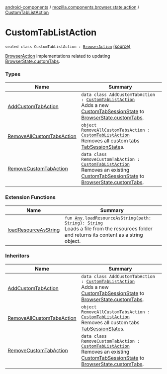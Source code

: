 [android-components](../../index.md) / [mozilla.components.browser.state.action](../index.md) / [CustomTabListAction](./index.md)

# CustomTabListAction

`sealed class CustomTabListAction : `[`BrowserAction`](../-browser-action.md) [(source)](https://github.com/mozilla-mobile/android-components/blob/master/components/browser/state/src/main/java/mozilla/components/browser/state/action/BrowserAction.kt#L115)

[BrowserAction](../-browser-action.md) implementations related to updating [BrowserState.customTabs](../../mozilla.components.browser.state.state/-browser-state/custom-tabs.md).

### Types

| Name | Summary |
|---|---|
| [AddCustomTabAction](-add-custom-tab-action/index.md) | `data class AddCustomTabAction : `[`CustomTabListAction`](./index.md)<br>Adds a new [CustomTabSessionState](../../mozilla.components.browser.state.state/-custom-tab-session-state/index.md) to [BrowserState.customTabs](../../mozilla.components.browser.state.state/-browser-state/custom-tabs.md). |
| [RemoveAllCustomTabsAction](-remove-all-custom-tabs-action.md) | `object RemoveAllCustomTabsAction : `[`CustomTabListAction`](./index.md)<br>Removes all custom tabs [TabSessionState](../../mozilla.components.browser.state.state/-tab-session-state/index.md)s. |
| [RemoveCustomTabAction](-remove-custom-tab-action/index.md) | `data class RemoveCustomTabAction : `[`CustomTabListAction`](./index.md)<br>Removes an existing [CustomTabSessionState](../../mozilla.components.browser.state.state/-custom-tab-session-state/index.md) to [BrowserState.customTabs](../../mozilla.components.browser.state.state/-browser-state/custom-tabs.md). |

### Extension Functions

| Name | Summary |
|---|---|
| [loadResourceAsString](../../mozilla.components.support.test.file/kotlin.-any/load-resource-as-string.md) | `fun `[`Any`](https://kotlinlang.org/api/latest/jvm/stdlib/kotlin/-any/index.html)`.loadResourceAsString(path: `[`String`](https://kotlinlang.org/api/latest/jvm/stdlib/kotlin/-string/index.html)`): `[`String`](https://kotlinlang.org/api/latest/jvm/stdlib/kotlin/-string/index.html)<br>Loads a file from the resources folder and returns its content as a string object. |

### Inheritors

| Name | Summary |
|---|---|
| [AddCustomTabAction](-add-custom-tab-action/index.md) | `data class AddCustomTabAction : `[`CustomTabListAction`](./index.md)<br>Adds a new [CustomTabSessionState](../../mozilla.components.browser.state.state/-custom-tab-session-state/index.md) to [BrowserState.customTabs](../../mozilla.components.browser.state.state/-browser-state/custom-tabs.md). |
| [RemoveAllCustomTabsAction](-remove-all-custom-tabs-action.md) | `object RemoveAllCustomTabsAction : `[`CustomTabListAction`](./index.md)<br>Removes all custom tabs [TabSessionState](../../mozilla.components.browser.state.state/-tab-session-state/index.md)s. |
| [RemoveCustomTabAction](-remove-custom-tab-action/index.md) | `data class RemoveCustomTabAction : `[`CustomTabListAction`](./index.md)<br>Removes an existing [CustomTabSessionState](../../mozilla.components.browser.state.state/-custom-tab-session-state/index.md) to [BrowserState.customTabs](../../mozilla.components.browser.state.state/-browser-state/custom-tabs.md). |

